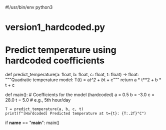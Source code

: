 #!/usr/bin/env python3
# version1_hardcoded.py
# Predict temperature using hardcoded coefficients

def predict_temperature(a: float, b: float, c: float, t: float) -> float:
    """Quadratic temperature model: T(t) = a*t^2 + b*t + c"""
    return a * t**2 + b * t + c

def main():
    # Coefficients for the model (hardcoded)
    a = 0.5
    b = -3.0
    c = 28.0
    t = 5.0  # e.g., 5th hour/day

    T = predict_temperature(a, b, c, t)
    print(f"[Hardcoded] Predicted temperature at t={t}: {T:.2f}°C")

if __name__ == "__main__":
    main()

